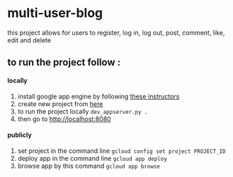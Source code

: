 # multi-user-blog

this project allows for users to register, log in, log out, post, comment, like, edit and delete

## to run the project follow :
#### locally
1. install google app engine by following [these instructors](https://drive.google.com/open?id=0Byu3UemwRffDc21qd3duLW9LMm8)
2. create new project from [here](https://console.developers.google.com/)
3. to run the project locally `dev_appserver.py .`
4. then go to [http://localhost:8080](http://localhost:8080)

#### publicly
1. set project in the command line `gcloud config set project PROJECT_ID`
2. deploy app in the command line `gcloud app deploy`
3. browse app by this command `gcloud app browse`
